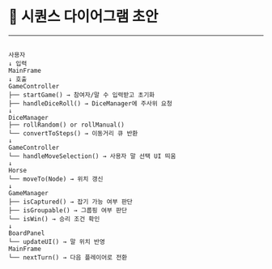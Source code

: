 # 📑 시퀀스 다이어그램 초안
---
<pre><code>
사용자
↓ 입력
MainFrame
↓ 호출
GameController
├── startGame() → 참여자/말 수 입력받고 초기화
├── handleDiceRoll() → DiceManager에 주사위 요청
↓
DiceManager
├── rollRandom() or rollManual()
└── convertToSteps() → 이동거리 큐 반환
↓
GameController
└── handleMoveSelection() → 사용자 말 선택 UI 띄움
↓
Horse
└── moveTo(Node) → 위치 갱신
↓
GameManager
├── isCaptured() → 잡기 가능 여부 판단
├── isGroupable() → 그룹핑 여부 판단
└── isWin() → 승리 조건 확인
↓
BoardPanel
└── updateUI() → 말 위치 반영
MainFrame
└── nextTurn() → 다음 플레이어로 전환

</code></pre>
